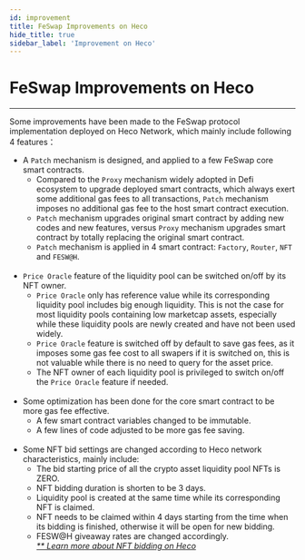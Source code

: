 ```yaml
---
id: improvement
title: FeSwap Improvements on Heco
hide_title: true
sidebar_label: 'Improvement on Heco'
---
```


<div  className="title">
  <h1> FeSwap Improvements on Heco </h1>
</div>

_______________________

Some improvements have been made to the FeSwap protocol implementation deployed on Heco Network, which mainly include following 4 features： 

+ A `Patch` mechanism is designed, and applied to a few FeSwap core smart contracts.
  + Compared to the `Proxy` mechanism widely adopted in Defi ecosystem to upgrade deployed smart contracts, which always exert some additional gas fees to all transactions, `Patch` mechanism imposes no additional gas fee to the host smart contract execution.
  + `Patch` mechanism upgrades original smart contract by adding new codes and new features, versus `Proxy` mechanism upgrades smart contract by totally replacing the original smart contract.  
  + `Patch` mechanism is applied in 4 smart contract: `Factory`, `Router`, `NFT` and `FESW@H`. <br/><br/>
+ `Price Oracle` feature of the liquidity pool can be switched on/off by its NFT owner.
  + `Price Oracle` only has reference value while its corresponding liquidity pool includes big enough liquidity. This is not the case for most liquidity pools containing low marketcap assets, especially while these liquidity pools are newly created and have not been used widely.
  + `Price Oracle` feature is switched off by default to save gas fees, as it imposes some gas fee cost to all swapers if it is switched on, this is not valuable while there is no need to query for the asset price.
  + The NFT owner of each liquidity pool is privileged to switch on/off the `Price Oracle` feature if needed. <br/><br/>
+ Some optimization has been done for the core smart contract to be more gas fee effective.
  + A few smart contract variables changed to be immutable. 
  + A few lines of code adjusted to be more gas fee saving. <br/><br/>
+ Some NFT bid settings are changed according to Heco network characteristics, mainly include:
  + The bid starting price of all the crypto asset liquidity pool NFTs is ZERO.
  + NFT bidding duration is shorten to be 3 days.
  + Liquidity pool is created at the same time while its corresponding NFT is claimed. 
  + NFT needs to be claimed within 4 days starting from the time when its bidding is finished, otherwise it will be open for new bidding.
  + FESW@H giveaway rates are changed accordingly.<br/>
    *[** Learn more about NFT bidding on Heco](./nft)*<br/>
